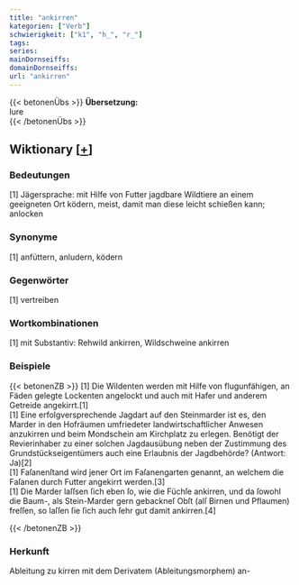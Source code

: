 ```yaml
---
title: "ankirren"
kategorien: ["Verb"]
schwierigkeit: ["k1", "h_", "r_"]
tags:
series:
mainDornseiffs:
domainDornseiffs:
url: "ankirren"
---
```


{{< betonenÜbs >}}
**Übersetzung:**  
lure  
{{< /betonenÜbs >}}

## Wiktionary [[+](https://de.wiktionary.org/wiki/ankirren)]

### Bedeutungen
[1] Jägersprache: mit Hilfe von Futter jagdbare Wildtiere an einem geeigneten Ort ködern, meist, damit man diese leicht schießen kann; anlocken  

### Synonyme
[1] anfüttern, anludern, ködern  

### Gegenwörter
[1] vertreiben  

### Wortkombinationen
[1] mit Substantiv: Rehwild ankirren, Wildschweine ankirren  

### Beispiele
{{< betonenZB >}}
[1] Die Wildenten werden mit Hilfe von flugunfähigen, an Fäden gelegte Lockenten angelockt und auch mit Hafer und anderem Getreide angekirrt.[1]  
[1] Eine erfolgversprechende Jagdart auf den Steinmarder ist es, den Marder in den Hofräumen umfriedeter landwirtschaftlicher Anwesen anzukirren und beim Mondschein am Kirchplatz zu erlegen. Benötigt der Revierinhaber zu einer solchen Jagdausübung neben der Zustimmung des Grundstückseigentümers auch eine Erlaubnis der Jagdbehörde? (Antwort: Ja)[2]  
[1] Faſanenſtand wird jener Ort im Faſanengarten genannt, an welchem die Faſanen durch Futter angekirrt werden.[3]  
[1] Die Marder laſſsen ſich eben ſo, wie die Füchſe ankirren, und da ſowohl die Baum-, als Stein-Marder gern gebackneſ Obſt (alſ Birnen und Pflaumen) freſſen, so laſſen ſie ſich auch ſehr gut damit ankirren.[4]  

{{< /betonenZB >}}
### Herkunft
Ableitung zu kirren mit dem Derivatem (Ableitungsmorphem) an-  



